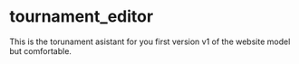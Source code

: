 # tournament_editor
This is the torunament asistant for you first version v1 of the website model but comfortable.
